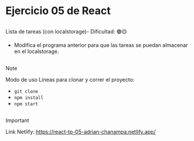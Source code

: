 # Ejercicio 05 de React

##
Lista de tareas (con localstorage)- Dificultad:  🟢🟡

- Modifica el programa anterior para que las tareas se puedan almacenar en el localstorage.

##


>[!NOTE]
Modo de uso
Lineas para clonar y correr el proyecto:

- `git clone`
- `npm install`
- `npm start`

##
 >[!IMPORTANT]
Link Netlify:
https://react-tp-05-adrian-chanampa.netlify.app/

